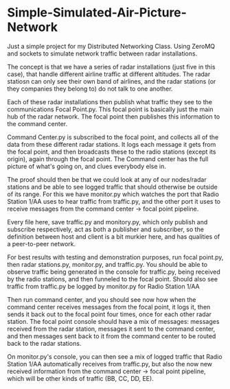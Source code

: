 # Simple-Simulated-Air-Picture-Network
Just a simple project for my Distributed Networking Class. Using ZeroMQ and sockets to simulate network traffic between radar installations. 

The concept is that we have a series of radar installations (just five in this case), that handle different airline traffic at different altitudes. The radar statiosn can only see their own band of airlines, and the radar stations (or they companies they belong to) do not talk to one another. 

Each of these radar installations then publish what traffic they see to the communications Focal Point.py. This focal point is basically just the main hub of the radar network. The focal point then publishes this information to the command center. 

Command Center.py is subscribed to the focal point, and collects all of the data from these different radar stations. It logs each message it gets from the focal point, and then broadcasts these to the radio stations (except its origin), again through the focal point. The Command center has the full picture of what's going on, and clues everybody else in. 

The proof should then be that we could look at any of our nodes/radar stations and be able to see logged traffic that should otherwise be outside of its range. For this we have monitor.py which watches the port that Radio Station 1/AA uses to hear traffic from traffic.py, and the other port it uses to receive messages from the command center -> focal point pipeline. 

Every file here, save traffic.py and monitory.py, which only publish and subscribe respectively, act as both a publisher and subscriber, so the definition between host and client is a bit murkier here, and has qualities of a peer-to-peer network. 

For best results with testing and demonstration purposes, run focal point.py, then radar stations.py, monitor.py, and traffic.py. You should be able to observe traffic being generated in the console for traffic.py, being received by the radio stations, and then funneled to the focal point. Should also see traffic from traffic.py be logged by monitor.py for Radio Station 1/AA

Then run command center, and you should see now how when the command center receives messages from the focal point, it logs it, then sends it back out to the focal point four times, once for each other radar station. The focal point console should have a mix of messages: messages received from the radar station, messages it sent to the command center, and then messages sent back to it from the command center to be routed back to the radar stations.

On monitor.py's console, you can then see a mix of logged traffic that Radio Station 1/AA automatically receives from traffic.py, but also the now new received information from the command center -> focal point pipeline, which will be other kinds of traffic (BB, CC, DD, EE).  


